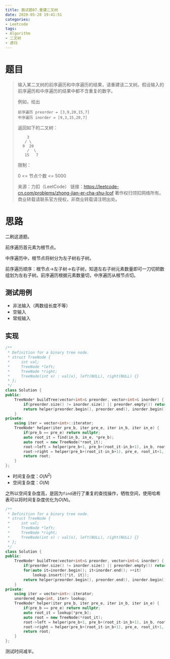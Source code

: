 ```yaml
---
title: 面试题07.重建二叉树
date: 2020-05-28 19:41:51
categories:
- Leetcode
tags:
- Algorithm
- 二叉树
- 递归
---
```


# 题目

> 输入某二叉树的前序遍历和中序遍历的结果，请重建该二叉树。假设输入的前序遍历和中序遍历的结果中都不含重复的数字。
>
>  
>
> 例如，给出
>
> ```
> 前序遍历 preorder = [3,9,20,15,7]
> 中序遍历 inorder = [9,3,15,20,7]
> ```
>
>
> 返回如下的二叉树：
>
> ```
>     3
>    / \
>   9  20
>     /  \
>    15   7
> ```
>
>
> 限制：
>
> 0 <= 节点个数 <= 5000
>
> 来源：力扣（LeetCode）
> 链接：https://leetcode-cn.com/problems/zhong-jian-er-cha-shu-lcof
> 著作权归领扣网络所有。商业转载请联系官方授权，非商业转载请注明出处。

# 思路

二刷这道题。

前序遍历首元素为根节点。

中序遍历中，根节点将树分为左子树右子树。

前序遍历顺序：根节点->左子树->右子树，知道左右子树元素数量即可一刀切把数组划为左右子树。前序遍历根据元素数量切，中序遍历从根节点切。

## 测试用例

- 非法输入（两数组长度不等）
- 空输入
- 常规输入

## 实现

```c++
/**
 * Definition for a binary tree node.
 * struct TreeNode {
 *     int val;
 *     TreeNode *left;
 *     TreeNode *right;
 *     TreeNode(int x) : val(x), left(NULL), right(NULL) {}
 * };
 */
class Solution {
public:
    TreeNode* buildTree(vector<int>& preorder, vector<int>& inorder) {
        if(preorder.size() != inorder.size() || preorder.empty()) return nullptr;
        return helper(preorder.begin(), preorder.end(), inorder.begin(), inorder.end());
    }
private:
    using iter = vector<int>::iterator;
    TreeNode* helper(iter pre_b, iter pre_e, iter in_b, iter in_e) {
        if(pre_b == pre_e) return nullptr;
        auto root_it = find(in_b, in_e, *pre_b);
        auto root = new TreeNode(*root_it);
        root->left = helper(pre_b+1, pre_b+(root_it-in_b+1), in_b, root_it);
        root->right = helper(pre_b+(root_it-in_b+1), pre_e, root_it+1, in_e);
        return root;
    }
};
```

- 时间复杂度：$O(N^2)$
- 空间复杂度：$O(N)$

之所以空间复杂度高，是因为`find`进行了重复的查找操作，牺牲空间，使用哈希表可以将时间复杂度优化为$O(N)$。

```c++
/**
 * Definition for a binary tree node.
 * struct TreeNode {
 *     int val;
 *     TreeNode *left;
 *     TreeNode *right;
 *     TreeNode(int x) : val(x), left(NULL), right(NULL) {}
 * };
 */
class Solution {
public:
    TreeNode* buildTree(vector<int>& preorder, vector<int>& inorder) {
        if(preorder.size() != inorder.size() || preorder.empty()) return nullptr;
        for(auto it=inorder.begin(); it<inorder.end(); ++it)
            lookup.insert({*it, it});
        return helper(preorder.begin(), preorder.end(), inorder.begin(), inorder.end());
    }
private:
    using iter = vector<int>::iterator;
    unordered_map<int, iter> lookup;
    TreeNode* helper(iter pre_b, iter pre_e, iter in_b, iter in_e) {
        if(pre_b == pre_e) return nullptr;
        auto root_it = lookup[*pre_b];
        auto root = new TreeNode(*root_it);
        root->left = helper(pre_b+1, pre_b+(root_it-in_b+1), in_b, root_it);
        root->right = helper(pre_b+(root_it-in_b+1), pre_e, root_it+1, in_e);
        return root;
    }
};
```

测试时间减半。